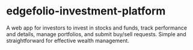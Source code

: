 # edgefolio-investment-platform
A web app for investors to invest in stocks and funds, track performance and details, manage portfolios, and submit buy/sell requests. Simple and straightforward for effective wealth management.